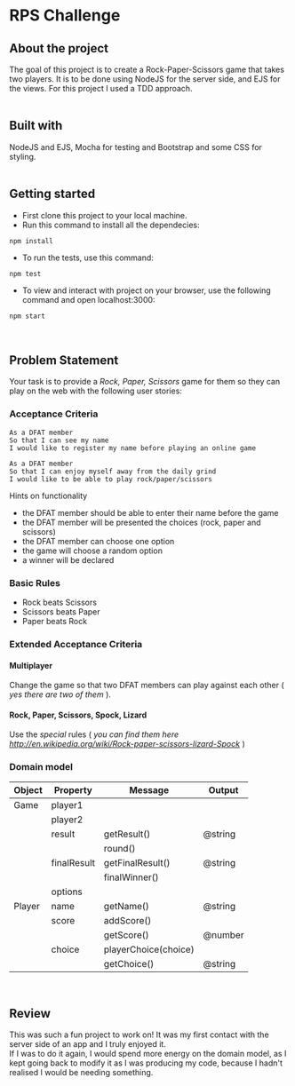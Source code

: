# RPS Challenge
## About the project
The goal of this project is to create a Rock-Paper-Scissors game that takes two players. It is to be done using NodeJS for the server side, and EJS for the views. 
For this project I used a TDD approach. 
</br></br>

## Built with
NodeJS and EJS, Mocha for testing and Bootstrap and some CSS for styling. 
</br></br>

## Getting started
- First clone this project to your local machine.
- Run this command to install all the dependecies:
```
npm install
```
- To run the tests, use this command:
```
npm test
```
- To view and interact with project on your browser, use the following command and open localhost:3000:
```
npm start
```
</br>

## Problem Statement
Your task is to provide a _Rock, Paper, Scissors_ game for them so they can play on the web with the following user stories:

### Acceptance Criteria
```
As a DFAT member
So that I can see my name
I would like to register my name before playing an online game

As a DFAT member
So that I can enjoy myself away from the daily grind
I would like to be able to play rock/paper/scissors
```

Hints on functionality

- the DFAT member should be able to enter their name before the game
- the DFAT member will be presented the choices (rock, paper and scissors)
- the DFAT member can choose one option
- the game will choose a random option
- a winner will be declared

### Basic Rules

- Rock beats Scissors
- Scissors beats Paper
- Paper beats Rock

### Extended Acceptance Criteria

#### Multiplayer

Change the game so that two DFAT members can play against each other ( _yes there are two of them_ ).

#### Rock, Paper, Scissors, Spock, Lizard

Use the _special_ rules ( _you can find them here http://en.wikipedia.org/wiki/Rock-paper-scissors-lizard-Spock_ )

### Domain model

| Object | Property    | Message             | Output  |
| ------ | --------    | -------             | ------  |
| Game   | player1     |                     |         |
|        | player2     |                     |         |
|        | result      | getResult()         | @string |
|        |             | round()             |         | 
|        | finalResult | getFinalResult()    | @string |
|        |             | finalWinner()       |         |
|        | options     |                     |         |
| Player | name        | getName()           | @string |
|        | score       | addScore()          |         |
|        |             | getScore()          | @number |
|        | choice      | playerChoice(choice)|         |
|        |             | getChoice()         | @string |

</br>

## Review
This was such a fun project to work on! It was my first contact with the server side of an app and I truly enjoyed it.\
If I was to do it again, I would spend more energy on the domain model, as I kept going back to modify it as I was producing my code, because I hadn't realised I would be needing something. 




